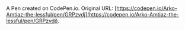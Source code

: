 # 

A Pen created on CodePen.io. Original URL: [https://codepen.io/Arko-Amtiaz-the-lessful/pen/GRPzvdj](https://codepen.io/Arko-Amtiaz-the-lessful/pen/GRPzvdj).

